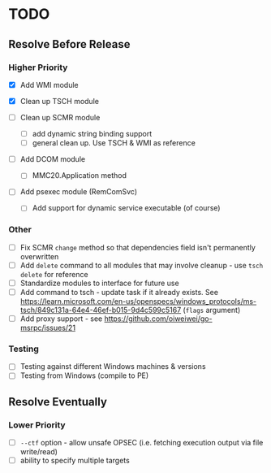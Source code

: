 # TODO

## Resolve Before Release

### Higher Priority
- [X] Add WMI module
- [X] Clean up TSCH module

- [ ] Clean up SCMR module 
  - [ ] add dynamic string binding support
  - [ ] general clean up. Use TSCH & WMI as reference

- [ ] Add DCOM module
  - [ ] MMC20.Application method

- [ ] Add psexec module (RemComSvc)
  - [ ] Add support for dynamic service executable (of course)

### Other
 
- [ ] Fix SCMR `change` method so that dependencies field isn't permanently overwritten
- [ ] Add `delete` command to all modules that may involve cleanup - use `tsch delete` for reference
- [ ] Standardize modules to interface for future use
- [ ] Add command to tsch - update task if it already exists. See https://learn.microsoft.com/en-us/openspecs/windows_protocols/ms-tsch/849c131a-64e4-46ef-b015-9d4c599c5167 (`flags` argument)
- [ ] Add proxy support - see https://github.com/oiweiwei/go-msrpc/issues/21

### Testing

- [ ] Testing against different Windows machines & versions
- [ ] Testing from Windows (compile to PE)

## Resolve Eventually

### Lower Priority

- [ ] `--ctf` option - allow unsafe OPSEC (i.e. fetching execution output via file write/read)
- [ ] ability to specify multiple targets